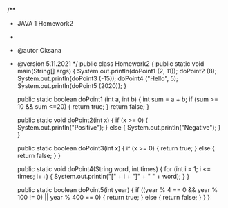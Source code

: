/**
 * JAVA 1 Homework2
 * 
 * @autor Oksana
 * @version 5.11.2021
 */
public class Homework2 {
        public static void main(String[] args) {
        System.out.println(doPoint1 (2, 11));
        doPoint2 (8);
        System.out.println(doPoint3 (-15));
        doPoint4 ("Hello", 5);
        System.out.println(doPoint5 (2020));
    }

    public static boolean doPoint1 (int a, int b) {
        int sum = a + b;
        if (sum >= 10 && sum <=20) {
            return true;
        }
        return false;
    }

    public static void doPoint2(int x) {
        if (x >= 0) {
            System.out.println("Positive");
        } else {
            System.out.println("Negative");
        }
    }

    public static boolean doPoint3(int x) {
        if (x >= 0) {
            return true;
        } else {
            return false;
        }
    }

    public static void doPoint4(String word, int times) {
        for (int i = 1; i <= times; i++) {
            System.out.println("[" + i + "]" + " " + word);
        }
    }

    public static boolean doPoint5(int year) {
        if ((year % 4 == 0 && year % 100 != 0) || year % 400 == 0) {
            return true;
        } else {
            return false;
        }
    }
}
